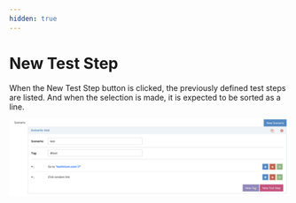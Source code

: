 ```yaml
---
hidden: true
---
```


# New Test Step

When the New Test Step button is clicked, the previously defined test steps are listed. And when the selection is made, it is expected to be sorted as a line.

![](../../.gitbook/assets/BDDEditor-NewStep.png)
